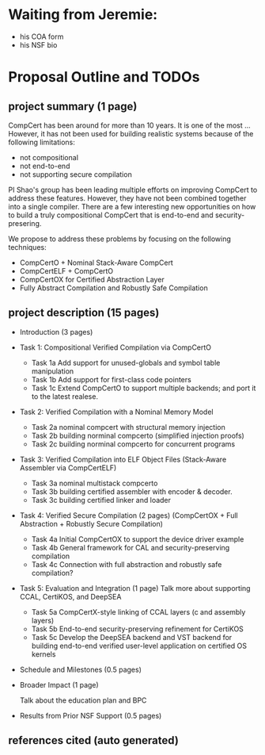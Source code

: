 # Waiting from Jeremie:

- his COA form
- his NSF bio

# Proposal Outline and TODOs

## project summary (1 page)

CompCert has been around for more than 10 years. It is one of the
most ... However, it has not been used for building realistic systems
because of the following limitations:

- not compositional 
- not end-to-end
- not supporting secure compilation

PI Shao's group has been leading multiple efforts on
improving CompCert to address these features. However, they have
not been combined together into a single compiler.
There are a few interesting new opportunities on how to build
a truly compositional CompCert that is end-to-end and security-presering.
  
We propose to address these problems by focusing on the following
techniques:

- CompCertO + Nominal Stack-Aware CompCert
- CompCertELF + CompCertO
- CompCertOX for Certified Abstraction Layer
- Fully Abstract Compilation and Robustly Safe Compilation

## project description (15 pages)

- Introduction (3 pages)

- Task 1: Compositional Verified Compilation via CompCertO

  - Task 1a Add support for unused-globals and symbol table manipulation
  - Task 1b Add support for first-class code pointers
  - Task 1c Extend CompCertO to support multiple backends; and port it to the latest realese.

- Task 2: Verified Compilation with a Nominal Memory Model 

  - Task 2a nominal compcert with structural memory injection 
  - Task 2b building norminal compcerto (simplified injection proofs)
  - Task 2c building norminal compcerto for concurrent programs

- Task 3: Verified Compilation into ELF Object Files
          (Stack-Aware Assembler via CompCertELF)

  - Task 3a nominal multistack compcerto 
  - Task 3b building certified assembler with encoder & decoder.
  - Task 3c building certified linker and loader

- Task 4: Verified Secure Compilation  (2 pages)
    (CompCertOX + Full Abstraction + Robustly Secure Compilation)

  - Task 4a Initial CompCertOX to support the device driver example
  - Task 4b General framework for CAL and security-preserving compilation
  - Task 4c Connection with full abstraction and robustly safe compilation?

- Task 5: Evaluation and Integration (1 page)
    Talk more about supporting CCAL, CertiKOS, and DeepSEA

  - Task 5a CompCertX-style linking of CCAL layers (c and assembly layers)
  - Task 5b End-to-end security-preserving refinement for CertiKOS
  - Task 5c Develop the DeepSEA backend and VST backend for building end-to-end verified user-level application on certified OS kernels
            

- Schedule and Milestones (0.5 pages)

- Broader Impact (1 page)

  Talk about the education plan and BPC 

- Results from Prior NSF Support (0.5 pages)

## references cited (auto generated)

